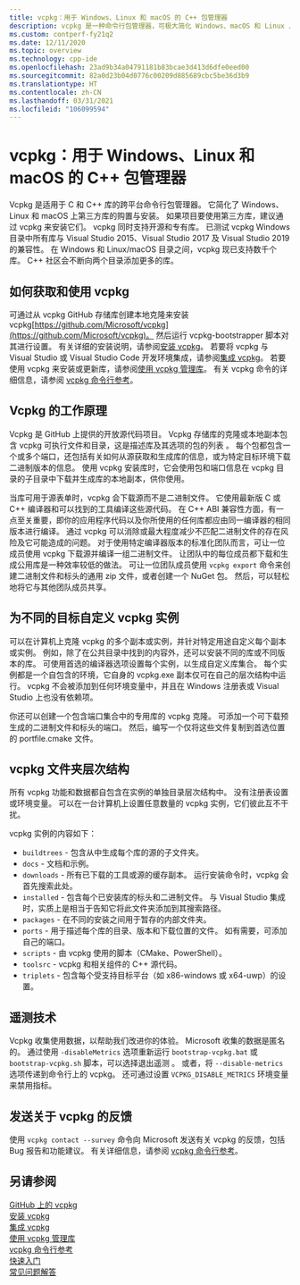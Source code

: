 ```yaml
---
title: vcpkg：用于 Windows、Linux 和 macOS 的 C++ 包管理器
description: vcpkg 是一种命令行包管理器，可极大简化 Windows、macOS 和 Linux 上开源 C++ 库的购置与安装。
ms.custom: contperf-fy21q2
ms.date: 12/11/2020
ms.topic: overview
ms.technology: cpp-ide
ms.openlocfilehash: 23ad9b34a04791181b83bcae3d413d6dfe0eed00
ms.sourcegitcommit: 82a0d23b04d0776c00209d885689cbc5be36d3b9
ms.translationtype: HT
ms.contentlocale: zh-CN
ms.lasthandoff: 03/31/2021
ms.locfileid: "106099594"
---
```

# <a name="vcpkg-a-c-package-manager-for-windows-linux-and-macos"></a>vcpkg：用于 Windows、Linux 和 macOS 的 C++ 包管理器

Vcpkg 是适用于 C 和 C++ 库的跨平台命令行包管理器。 它简化了 Windows、Linux 和 macOS 上第三方库的购置与安装。 如果项目要使用第三方库，建议通过 vcpkg 来安装它们。 vcpkg 同时支持开源和专有库。 已测试 vcpkg Windows 目录中所有库与 Visual Studio 2015、Visual Studio 2017 及 Visual Studio 2019 的兼容性。 在 Windows 和 Linux/macOS 目录之间，vcpkg 现已支持数千个库。 C++ 社区会不断向两个目录添加更多的库。

## <a name="how-to-get-and-use-vcpkg"></a>如何获取和使用 vcpkg

可通过从 vcpkg GitHub 存储库创建本地克隆来安装 vcpkg[https://github.com/Microsoft/vcpkg](https://github.com/Microsoft/vcpkg)。 然后运行 vcpkg-bootstrapper 脚本对其进行设置。 有关详细的安装说明，请参阅[安装 vcpkg](install-vcpkg.md)。 若要将 vcpkg 与 Visual Studio 或 Visual Studio Code 开发环境集成，请参阅[集成 vcpkg](integrate-vcpkg.md)。 若要使用 vcpkg 来安装或更新库，请参阅[使用 vcpkg 管理库](manage-libraries-with-vcpkg.md)。 有关 vcpkg 命令的详细信息，请参阅 [vcpkg 命令行参考](vcpkg-command-line-reference.md)。

## <a name="how-vcpkg-works"></a>Vcpkg 的工作原理

Vcpkg 是 GitHub 上提供的开放源代码项目。 Vcpkg 存储库的克隆或本地副本包含 vcpkg 可执行文件和目录，这是描述库及其选项的包的列表 。 每个包都包含一个或多个端口，还包括有关如何从源获取和生成库的信息，或为特定目标环境下载二进制版本的信息。 使用 vcpkg 安装库时，它会使用包和端口信息在 vcpkg 目录的子目录中下载并生成库的本地副本，供你使用。

当库可用于源表单时，vcpkg 会下载源而不是二进制文件。 它使用最新版 C 或 C++ 编译器和可以找到的工具编译这些源代码。 在 C++ ABI 兼容性方面，有一点至关重要，即你的应用程序代码以及你所使用的任何库都应由同一编译器的相同版本进行编译。 通过 vcpkg 可以消除或最大程度减少不匹配二进制文件的存在风险及它可能造成的问题。 对于使用特定编译器版本的标准化团队而言，可让一位成员使用 vcpkg 下载源并编译一组二进制文件。 让团队中的每位成员都下载和生成公用库是一种效率较低的做法。 可让一位团队成员使用 `vcpkg export` 命令来创建二进制文件和标头的通用 zip 文件，或者创建一个 NuGet 包。 然后，可以轻松地将它与其他团队成员共享。

## <a name="customize-vcpkg-instances-for-different-targets"></a>为不同的目标自定义 vcpkg 实例

可以在计算机上克隆 vcpkg 的多个副本或实例，并针对特定用途自定义每个副本或实例。 例如，除了在公共目录中找到的内容外，还可以安装不同的库或不同版本的库。 可使用首选的编译器选项设置每个实例，以生成自定义库集合。 每个实例都是一个自包含的环境，它自身的 vcpkg.exe 副本仅可在自己的层次结构中运行。 vcpkg 不会被添加到任何环境变量中，并且在 Windows 注册表或 Visual Studio 上也没有依赖项。

你还可以创建一个包含端口集合中的专用库的 vcpkg 克隆。 可添加一个可下载预生成的二进制文件和标头的端口。 然后，编写一个仅将这些文件复制到首选位置的 portfile.cmake 文件。

## <a name="the-vcpkg-folder-hierarchy"></a>vcpkg 文件夹层次结构

所有 vcpkg 功能和数据都自包含在实例的单独目录层次结构中。 没有注册表设置或环境变量。 可以在一台计算机上设置任意数量的 vcpkg 实例，它们彼此互不干扰。

vcpkg 实例的内容如下：

- `buildtrees` - 包含从中生成每个库的源的子文件夹。
- `docs` - 文档和示例。
- `downloads` - 所有已下载的工具或源的缓存副本。 运行安装命令时，vcpkg 会首先搜索此处。
- `installed` - 包含每个已安装库的标头和二进制文件。 与 Visual Studio 集成时，实质上是相当于告知它将此文件夹添加到其搜索路径。
- `packages` - 在不同的安装之间用于暂存的内部文件夹。
- `ports` - 用于描述每个库的目录、版本和下载位置的文件。 如有需要，可添加自己的端口。
- `scripts` - 由 vcpkg 使用的脚本（CMake、PowerShell）。
- `toolsrc` - vcpkg 和相关组件的 C++ 源代码。
- `triplets` - 包含每个受支持目标平台（如 x86-windows 或 x64-uwp）的设置。

## <a name="telemetry"></a>遥测技术

Vcpkg 收集使用数据，以帮助我们改进你的体验。 Microsoft 收集的数据是匿名的。 通过使用 `-disableMetrics` 选项重新运行 `bootstrap-vcpkg.bat` 或 `bootstrap-vcpkg.sh` 脚本，可以选择退出遥测  。 或者，将 `--disable-metrics` 选项传递到命令行上的 vcpkg。 还可通过设置 `VCPKG_DISABLE_METRICS` 环境变量来禁用指标。

## <a name="send-feedback-about-vcpkg"></a>发送关于 vcpkg 的反馈

使用 `vcpkg contact --survey` 命令向 Microsoft 发送有关 vcpkg 的反馈，包括 Bug 报告和功能建议。 有关详细信息，请参阅 [vcpkg 命令行参考](vcpkg-command-line-reference.md)。

## <a name="see-also"></a>另请参阅

[GitHub 上的 vcpkg](https://github.com/Microsoft/vcpkg)\
[安装 vcpkg](install-vcpkg.md)\
[集成 vcpkg](integrate-vcpkg.md)\
[使用 vcpkg 管理库](manage-libraries-with-vcpkg.md)\
[vcpkg 命令行参考](vcpkg-command-line-reference.md)\
[快速入门](https://github.com/microsoft/vcpkg/blob/master/docs/README.md)\
[常见问题解答](https://github.com/microsoft/vcpkg/blob/master/docs/about/faq.md)
